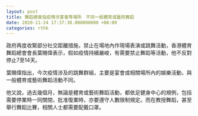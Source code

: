 ```yaml
---
layout: post
title: 舞蹈總會指疫情涉宴會等場所　不同一般體育或藝術舞蹈
date: 2020-11-24 17:37:30.000000000 +08:00
categories: rthk
---
```


政府再度收緊部分社交距離措施，禁止在場地內作現場表演或跳舞活動，香港體育舞蹈總會會長葉賜偉表示，假如疫情持續嚴峻，有需要禁止舞蹈等活動，他不反對停止7至14天。

葉賜偉指出，今次疫情涉及的跳舞群組，主要是宴會或相關場所內的娛樂活動，與一般體育或藝術舞蹈活動不同。

他又說，過去幾個月，無論是體育或藝術舞蹈活動，都依足健身中心的規例，包括需要停業時一同關閉，批准復業時，亦要遵守人數限制規定。而在教授舞蹈，甚至舉行舞蹈比賽，相關人士都需要配戴口罩。
